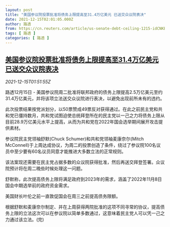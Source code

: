 ```yaml
---
layout: post
title: "美国参议院投票批准将债务上限提高至31.4万亿美元 已送交众议院表决"
date: 2021-12-15T02:01:05.000Z
author: 路透
from: https://cn.reuters.com/article/us-senate-debt-ceiling-1215-idCNKBS2IU04X
tags: [ 路透 ]
categories: [ 路透 ]
---
```

<!--1639533665000-->
[美国参议院投票批准将债务上限提高至31.4万亿美元 已送交众议院表决](https://cn.reuters.com/article/us-senate-debt-ceiling-1215-idCNKBS2IU04X)
------

<div>
<div><i>2021-12-15T01:51:55Z</i></div><p>路透12月15日 - 美国参议院周二批准将联邦政府的债务上限提高2.5万亿美元至约31.4万亿美元，并将该项立法送交众议院进行表决，以避免出现前所未有的违约。</p><p>此次投票结果按党派划分，以50票赞成49票反对获得通过。在此之前民主党和共和党已僵持数月，共和党试图迫使总统拜登所在的民主党以一己之力将债务上限从目前28.9万亿美元水平上提高，从而为共和党在2022年国会选举期间展开攻击提供素材。</p><p>参议院民主党领袖舒默(Chuck Schumer)和共和党领袖麦康奈尔(Mitch McConnell)于上周达成协议，为周二的投票创造了条件，绕过了参议院100名议员中至少要有60名议员同意才能推进大多数立法的正常规则。</p><p>该法案现还需要在民主党占据多数的众议院获得批准，然后再送交拜登签署。众议院预计将在周二晚些时候处理这一问题。</p><p>舒默称，此次提高债务上限将满足政府到2023年的需求，涵盖了2022年11月8日国会中期选举前的政府资金需求。</p><p>美国财长叶伦之前一直敦促国会在周三之前提高债务限额。</p><p>根据舒默和麦康奈尔制定、并在上周获得两院批准的这项不同寻常的协议，提高债务上限的立法这次可以在参议院以简单多数通过，这意味着民主党人可以凭一己之力通过该立法。(完)</p>
</div>
